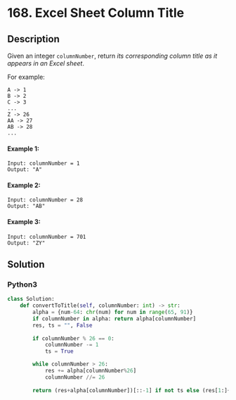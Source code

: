 # 168. Excel Sheet Column Title

## Description
Given an integer `columnNumber`, return *its corresponding column title as it appears in an Excel sheet*.

For example:

```
A -> 1
B -> 2
C -> 3
...
Z -> 26
AA -> 27
AB -> 28 
...
```

#### Example 1:
```
Input: columnNumber = 1
Output: "A"
```

#### Example 2:
```
Input: columnNumber = 28
Output: "AB"
```

#### Example 3:
```
Input: columnNumber = 701
Output: "ZY"
```


## Solution

### Python3
```python
class Solution:
    def convertToTitle(self, columnNumber: int) -> str:
        alpha = {num-64: chr(num) for num in range(65, 91)}
        if columnNumber in alpha: return alpha[columnNumber]
        res, ts = "", False
        
        if columnNumber % 26 == 0:
            columnNumber -= 1
            ts = True

        while columnNumber > 26:
            res += alpha[columnNumber%26]
            columnNumber //= 26
            
        return (res+alpha[columnNumber])[::-1] if not ts else (res[1:]+alpha[columnNumber])[::-1]+"Z"
```